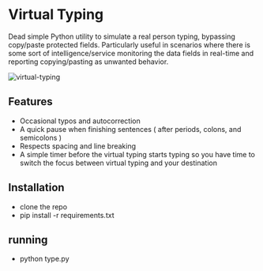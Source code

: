 # Virtual Typing

Dead simple Python utility to simulate a real person typing, bypassing copy/paste protected fields. 
Particularly useful in scenarios where there is some sort of intelligence/service monitoring the data fields in real-time
and reporting copying/pasting as unwanted behavior.

![virtual-typing](https://github.com/LukasMeine/virtual-typing/assets/20716798/aa1ce790-e899-4155-8dfa-9cc232c37189)


 ## Features

 - Occasional typos and autocorrection
 - A quick pause when finishing sentences ( after periods, colons, and semicolons )
 - Respects spacing and line breaking
 - A simple timer before the virtual typing starts typing so you have time to switch the focus between virtual typing and your destination

## Installation

- clone the repo
- pip install -r requirements.txt

## running

- python type.py
